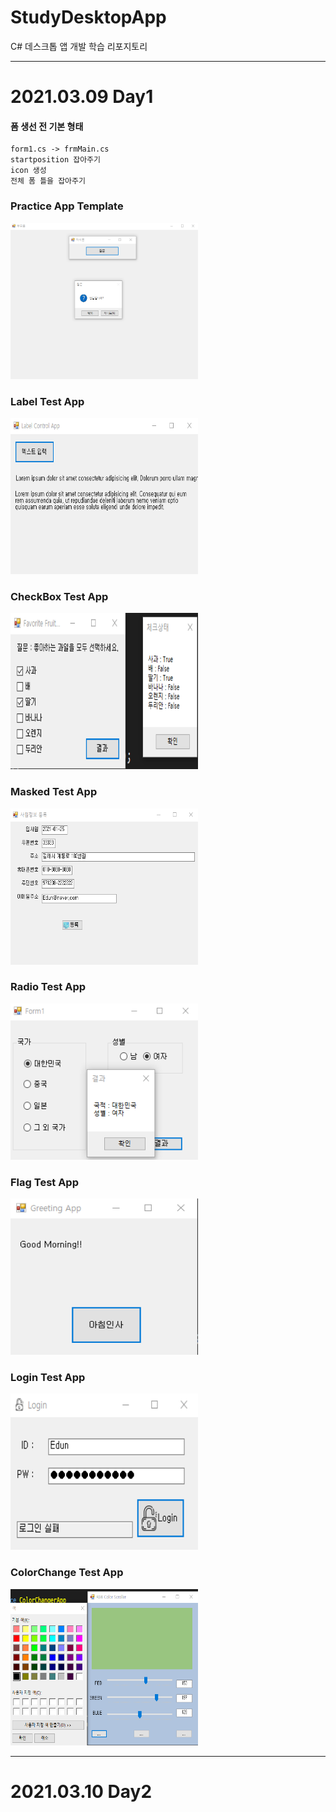 # StudyDesktopApp
C# 데스크톱 앱 개발 학습 리포지토리   

---

# 2021.03.09 Day1   
#### 폼 생선 전 기본 형태   
```
form1.cs -> frmMain.cs   
startposition 잡아주기   
icon 생성 
전체 폼 틀을 잡아주기   
```

### Practice App Template
<img src="https://github.com/hyojin-park24/StudyDesktopApp/blob/main/WinformApp/Media/PraticeApp.png" width="300px" height="250px" title="연습앱" alt="연습앱"/>   

### Label Test App   
<img src="https://github.com/hyojin-park24/StudyDesktopApp/blob/main/WinformApp/Media/LabelTestApp.png" width="300px" height="250px" title="라벨 앱" alt="라벨 앱"/>   

### CheckBox Test App   
<img src="https://github.com/hyojin-park24/StudyDesktopApp/blob/main/WinformApp/Media/CheckBoxWinApp.png" width="300px" height="250px" title="체크박스 앱" alt="체크박스 앱"/>   

### Masked Test App
<img src="https://github.com/hyojin-park24/StudyDesktopApp/blob/main/WinformApp/Media/MaskedTestApp.png" width="300px" height="250px" title="사원정보 앱" alt="사원정보 앱"/>   

### Radio Test App
<img src="https://github.com/hyojin-park24/StudyDesktopApp/blob/main/WinformApp/Media/RadioWinApp.png" width="300px" height="250px" title="라디오 버튼 앱" alt="라디오 버튼 앱"/>   

### Flag Test App
<img src="https://github.com/hyojin-park24/StudyDesktopApp/blob/main/WinformApp/Media/FlagWinApp.png" width="300px" height="250px" title="플래그 앱" alt="플래그 앱"/>   

### Login Test App
<img src="https://github.com/hyojin-park24/StudyDesktopApp/blob/main/WinformApp/Media/LoginApp.png" width="300px" height="250px" title="로그인 앱" alt="로그인 앱"/>   

### ColorChange Test App
<img src="https://github.com/hyojin-park24/StudyDesktopApp/blob/main/WinformApp/Media/ColorChangerApp.png" width="300px" height="250px" title="색 변화 앱" alt="색 변화 앱"/>   

---   

# 2021.03.10 Day2


